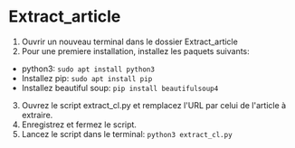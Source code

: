 # Extract_article

1) Ouvrir un nouveau terminal dans le dossier Extract_article
2) Pour une premiere installation, installez les paquets suivants: 
  - python3: ```sudo apt install python3```
  - Installez pip: ```sudo apt install pip```
  - Installez beautiful soup: ```pip install beautifulsoup4```

3) Ouvrez le script extract_cl.py et remplacez l'URL par celui de l'article à extraire.
4) Enregistrez et fermez le script.
5) Lancez le script dans le terminal: ```python3 extract_cl.py```

